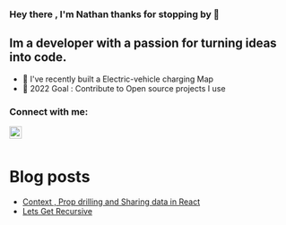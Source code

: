 ### Hey there , I'm Nathan thanks for stopping by 👋

## Im a developer with a passion for turning ideas into code.
- 🔋 I've recently built a Electric-vehicle charging Map 
- 🥅 2022 Goal : Contribute to Open source projects I use 

### Connect with me:

[<img align="left" alt="nathanRhoden | LinkedIn" width="22px" src="https://cdn.jsdelivr.net/npm/simple-icons@v7/icons/linkedin.svg" />][linkedin]

<br />
<br />

# Blog posts
<!-- HASHNODE:START -->
- [Context , Prop drilling and Sharing data in React](https://nathansdevblog.hashnode.dev/context-prop-drilling-and-sharing-data-in-react)
- [Lets Get Recursive](https://nathansdevblog.hashnode.dev/lets-get-recursive-1)
<!-- HASHNODE:END -->

<br />
<br />

[linkedin]: https://www.linkedin.com/in/nathan-rhoden-99b321a8
